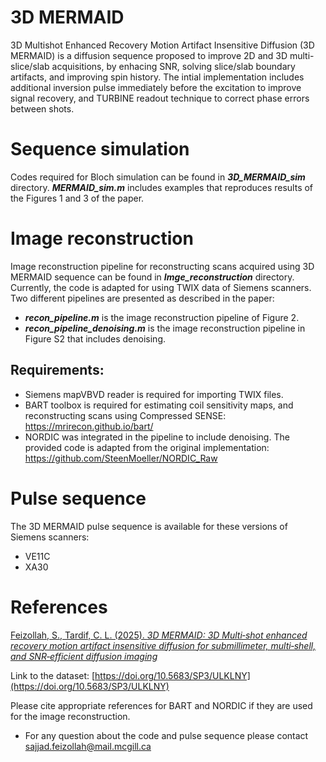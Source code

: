 # 3D MERMAID
3D Multishot Enhanced Recovery Motion Artifact Insensitive Diffusion (3D MERMAID) is a diffusion sequence proposed to improve 2D and 3D multi-slice/slab acquisitions, by enhacing SNR, solving slice/slab boundary artifacts, and improving spin history. The intial implementation includes additional inversion pulse immediately before the excitation to improve signal recovery, and TURBINE readout technique to correct phase errors between shots.
# Sequence simulation
Codes required for Bloch simulation can be found in ***3D_MERMAID_sim*** directory.
***MERMAID_sim.m*** includes examples that reproduces results of the Figures 1 and 3 of the paper.
# Image reconstruction
Image reconstruction pipeline for reconstructing scans acquired using 3D MERMAID sequence can be found in ***Imge_reconstruction*** directory. Currently, the code is adapted for using TWIX data of Siemens scanners.
Two different pipelines are presented as described in the paper:
* ***recon_pipeline.m*** is the image reconstruction pipeline of Figure 2.
* ***recon_pipeline_denoising.m*** is the image reconstruction pipeline in Figure S2 that includes denoising.
## Requirements:
* Siemens mapVBVD reader is required for importing TWIX files.
* BART toolbox is required for estimating coil sensitivity maps, and reconstructing scans using Compressed SENSE:
https://mrirecon.github.io/bart/
* NORDIC was integrated in the pipeline to include denoising. The provided code is adapted from the original implementation:
https://github.com/SteenMoeller/NORDIC_Raw
# Pulse sequence
The 3D MERMAID pulse sequence is available for these versions of Siemens scanners:
* VE11C
* XA30

# References
[Feizollah, S., Tardif, C. L. (2025). *3D MERMAID: 3D Multi‐shot enhanced recovery motion artifact insensitive diffusion for submillimeter, multi‐shell, and SNR‐efficient diffusion imaging*](https://doi.org/10.1002/mrm.30436)

Link to the dataset: [https://doi.org/10.5683/SP3/ULKLNY](https://doi.org/10.5683/SP3/ULKLNY)

Please cite appropriate references for BART and NORDIC if they are used for the image reconstruction.

* For any question about the code and pulse sequence please contact sajjad.feizollah@mail.mcgill.ca
